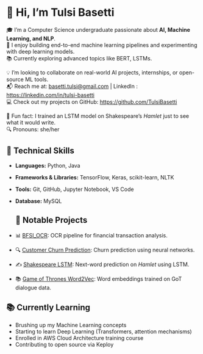 # 👋 Hi, I’m Tulsi Basetti

🎓 I’m a Computer Science undergraduate passionate about **AI, Machine Learning, and NLP**.  
🧠 I enjoy building end-to-end machine learning pipelines and experimenting with deep learning models.  
📚 Currently exploring advanced topics like BERT, LSTMs.

💡 I’m looking to collaborate on real-world AI projects, internships, or open-source ML tools.  
📬 Reach me at: basetti.tulsi@gmail.com | LinkedIn : https://linkedin.com/in/tulsi-basetti  
💻 Check out my projects on GitHub: https://github.com/TulsiBasetti

🌱 Fun fact: I trained an LSTM model on Shakespeare’s *Hamlet* just to see what it would write.  
🔍 Pronouns: she/her



## 🧠 Technical Skills
- **Languages:** Python, Java  
- **Frameworks & Libraries:** TensorFlow, Keras, scikit-learn, NLTK  
- **Tools:** Git, GitHub, Jupyter Notebook, VS Code  
- **Database:** MySQL


  ## 🚀 Notable Projects
- 📊 [BFSI_OCR](https://github.com/TulsiBasetti/BFSI_OCR): OCR pipeline for financial transaction analysis.  
- 🔍 [Customer Churn Prediction](https://github.com/TulsiBasetti/customer-churn-prediction-using-ANN): Churn prediction using neural networks.  
- ✍️ [Shakespeare LSTM](https://github.com/TulsiBasetti/Next_Word_Predictor-_Shakeshpeare_Hamlet_LSTM): Next-word prediction on *Hamlet* using LSTM.  
- 📚 [Game of Thrones Word2Vec](https://github.com/TulsiBasetti/game-of-thrones-using-Word2Vec): Word embeddings trained on GoT dialogue data.



## 📚 Currently Learning
- Brushing up my Machine Learning concepts  
- Starting to learn Deep Learning (Transformers, attention mechanisms)  
- Enrolled in AWS Cloud Architecture training course  
- Contributing to open source via Keploy
<!---
TulsiBasetti/TulsiBasetti is a ✨ special ✨ repository because its `README.md` (this file) appears on your GitHub profile.
You can click the Preview link to take a look at your changes.
--->
